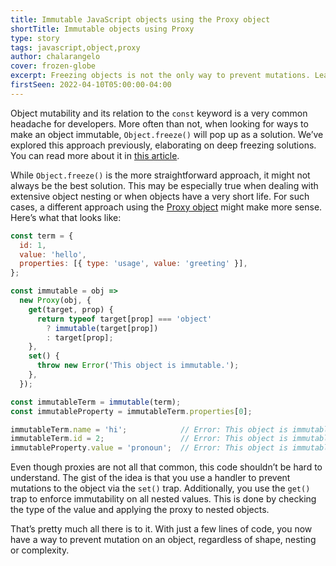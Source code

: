 ```yaml
---
title: Immutable JavaScript objects using the Proxy object
shortTitle: Immutable objects using Proxy
type: story
tags: javascript,object,proxy
author: chalarangelo
cover: frozen-globe
excerpt: Freezing objects is not the only way to prevent mutations. Learn how you can leverage the Proxy object to your advantage.
firstSeen: 2022-04-10T05:00:00-04:00
---
```


Object mutability and its relation to the `const` keyword is a very common headache for developers. More often than not, when looking for ways to make an object immutable, `Object.freeze()` will pop up as a solution. We’ve explored this approach previously, elaborating on deep freezing solutions. You can read more about it in [this article](/articles/s/javascript-deep-freeze-object).

While `Object.freeze()` is the more straightforward approach, it might not always be the best solution. This may be especially true when dealing with extensive object nesting or when objects have a very short life. For such cases, a different approach using the [Proxy object](https://developer.mozilla.org/en-US/docs/Web/JavaScript/Reference/Global_Objects/Proxy) might make more sense. Here’s what that looks like:

```js
const term = {
  id: 1,
  value: 'hello',
  properties: [{ type: 'usage', value: 'greeting' }],
};

const immutable = obj =>
  new Proxy(obj, {
    get(target, prop) {
      return typeof target[prop] === 'object'
        ? immutable(target[prop])
        : target[prop];
    },
    set() {
      throw new Error('This object is immutable.');
    },
  });

const immutableTerm = immutable(term);
const immutableProperty = immutableTerm.properties[0];

immutableTerm.name = 'hi';            // Error: This object is immutable.
immutableTerm.id = 2;                 // Error: This object is immutable.
immutableProperty.value = 'pronoun';  // Error: This object is immutable.
```

Even though proxies are not all that common, this code shouldn’t be hard to understand. The gist of the idea is that you use a handler to prevent mutations to the object via the `set()` trap. Additionally, you use the `get()` trap to enforce immutability on all nested values. This is done by checking the type of the value and applying the proxy to nested objects.

That’s pretty much all there is to it. With just a few lines of code, you now have a way to prevent mutation on an object, regardless of shape, nesting or complexity.
